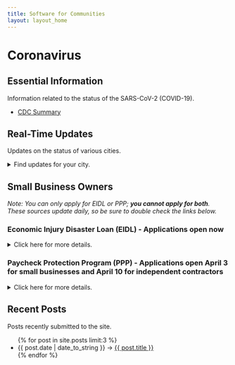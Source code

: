 ```yaml
---
title: Software for Communities
layout: layout_home
---
```


# Coronavirus 

## Essential Information

Information related to the status of the SARS-CoV-2 (COVID-19).

* [CDC Summary](https://www.cdc.gov/coronavirus/2019-ncov/cases-updates/summary.html)

## Real-Time Updates

Updates on the status of various cities.

<details><summary>Find updates for your city.</summary>

### Cities
* Chicago
* Los Angeles (LA)
* New York City (NYC)
* Washington D.C. (DC)
	* [Fairfax County Announces Small Business Recovey MicroLoan Fund](https://fairfaxcountyemergency.wpcomstaging.com/2020/04/14/fairfax-county-announces-small-business-recovery-microloan-fund/)
	* [Information on COVID-19 Case Reporting in the Fairfax Health District](https://fairfaxcountyemergency.wpcomstaging.com/2020/04/06/information-on-covid-19-case-reporting-in-the-fairfax-health-district/)

</details>

<p></p>

## Small Business Owners

*Note: You can only apply for EIDL or PPP; **you cannot apply for both**. These sources update daily, so be sure to double check the links below.*

### Economic Injury Disaster Loan (EIDL) - Applications open now

<details><summary>Click here for more details.</summary>

This 7(b) loan is for up to $2 million dollars to be used on anything like debt, rent, mortgage, utilities, payroll (except for refinancing.) There is no forgiveness - the interest rate is 3.75% for small businesses, 2.75% for non-profits, and small businesses with credit elsewhere are not eligible. Payments to this loan start at 11 months after the loan is approved, with long-term payments available for up to 30 years.

You submit an application to the SBA, who will decide your loan amount based off of last year's tax returns. The business must demonstrate that it is losing income due to COVID-19. On the application, you can check off the box to be considered for a $10,000 emergency cash advance grant. This grant will be part of your loan amount, but will be completely forgiven if you use it towards rent, utilities, and payroll. You may qualify for the loan, but not qualify for the advance grant. Or, you may qualify for both the loan and the advance grant.

* Click [here](https://www.uschamber.com/co/start/strategy/applying-for-sba-disaster-relief-loan) for more information from the US Chamber of Commerce.
* Check out the [SBA EIDL Fact Sheet](./en/files/SBADisasterAssistance_ResourcesforBusinesses.pdf).
* Check out the links to the [application](https://covid19relief.sba.gov/#/) and [homepage](https://www.sba.gov/page/coronavirus-covid-19-small-business-guidance-loan-resources#section-header-2). *A sample application will be [here](#) when it is ready.*

</details>

<p></p>

### Paycheck Protection Program (PPP) - Applications open April 3 for small businesses and April 10 for independent contractors

<details><summary>Click here for more details.</summary>

This 7(a) loan is for 2.5 times your monthly average payroll costs based off last year (up to $10 million). This can be used on payroll, rent, and utilities. If you use at least 75% of the total loan amount on payroll within 8 weeks (and this is a hard rule, as an SBA customer service rep told me), then your total loan will be forgivable. If not, then you will repay your loan at 0.5% interest rate. Loan repayments begin 6 months after the loan is approved and must be repaid within 2 years.

You can submit the PPP application to an approved SBA lender or federally insured depository institution. You don't have to demonstrate loss of income - just proof that you maintain payroll. A sample application is up on the SBA site, but the real form will be available on April 3. Use this sample to prepare your numbers. Documentation of payroll will be required. 

* SBA PPP homepage (check [here](https://www.sba.gov/funding-programs/loans/paycheck-protection-program-ppp) starting April 3).
* For a sample application, click [here](https://home.treasury.gov/system/files/136/Paycheck-Protection-Program-Application-3-30-2020-v3.pdf).
* Check out the [U.S. Treasury PPP Fact Sheet](https://home.treasury.gov/system/files/136/PPP--Fact-Sheet.pdf).
* For additional information, check out [this](https://www.washingtonpost.com/business/2020/03/30/heres-how-get-small-business-loan-under-349-billion-coronavirus-aid-bill/) article from the Washington Post.
* If your business is with Wells Fargo, their portal for PPP is up, but the application will be open when ready [here](https://update.wf.com/coronavirus/smallbusinessrelief/).

</details>

<p></p>

## Recent Posts

Posts recently submitted to the site.

<ul>
  {% for post in site.posts limit:3 %}
    <li>
      <span>{{ post.date | date_to_string }}</span> &rarr; <a href="{{ post.url }}">{{ post.title }}</a>
    </li>
  {% endfor %}
</ul>

<br></br>

